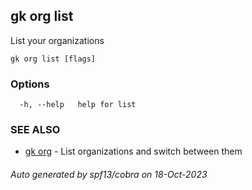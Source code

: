 ## gk org list

List your organizations

```
gk org list [flags]
```

### Options

```
  -h, --help   help for list
```

### SEE ALSO

* [gk org](gk_org.md)	 - List organizations and switch between them

###### Auto generated by spf13/cobra on 18-Oct-2023
